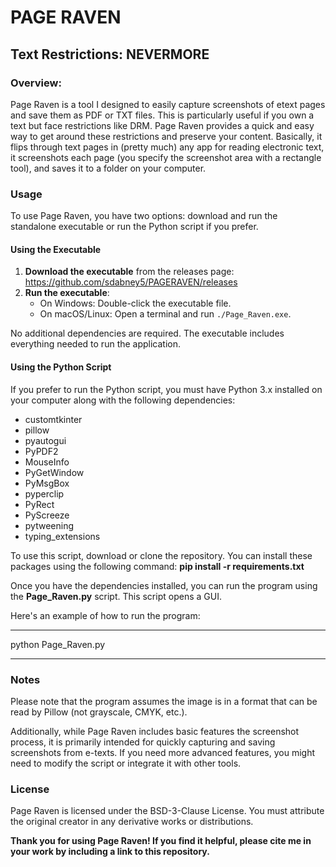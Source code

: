 # PAGE RAVEN
## Text Restrictions: NEVERMORE


### Overview:
Page Raven is a tool I designed to easily capture screenshots of etext pages and save them as PDF or TXT files. 
This is particularly useful if you own a text but face restrictions like DRM. Page Raven provides a quick and easy way to get around these restrictions and preserve your content.
Basically, it flips through text pages in (pretty much) any app for reading electronic text, it screenshots each page (you specify the screenshot area with a rectangle tool), and saves it to a folder on your computer.

### Usage
To use Page Raven, you have two options: download and run the standalone executable or run the Python script if you prefer.

#### Using the Executable 
1. **Download the executable** from the releases page: https://github.com/sdabney5/PAGERAVEN/releases
2. **Run the executable**:
   - On Windows: Double-click the executable file.
   - On macOS/Linux: Open a terminal and run `./Page_Raven.exe`.

No additional dependencies are required. The executable includes everything needed to run the application.

#### Using the Python Script
If you prefer to run the Python script, you must have Python 3.x installed on your computer along with the following dependencies:  
- customtkinter
- pillow
- pyautogui
- PyPDF2
- MouseInfo
- PyGetWindow
- PyMsgBox
- pyperclip
- PyRect
- PyScreeze
- pytweening
- typing_extensions

To use this script, download or clone the repository.
You can install these packages using the following command:
   **pip install -r requirements.txt**
	
Once you have the dependencies installed, you can run the program using the **Page_Raven.py** script. This script opens a GUI.

Here's an example of how to run the program:  
_______________________________________________________________________________
python Page_Raven.py
_______________________________________________________________________________

### Notes
Please note that the program assumes the image is in a format that can be read by Pillow (not grayscale, CMYK, etc.).

Additionally, while Page Raven includes basic features the screenshot process, it is primarily intended for quickly capturing and saving screenshots from e-texts. If you need more advanced features, you might need to modify the script or integrate it with other tools.

### License
Page Raven is licensed under the BSD-3-Clause License. You must attribute the original creator in any derivative works or distributions.

**Thank you for using Page Raven! If you find it helpful, please cite me in your work by including a link to this repository.**

